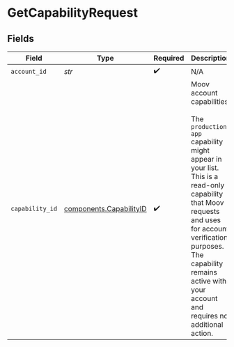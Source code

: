 # GetCapabilityRequest


## Fields

| Field                                                                                                                                                                                                                                                                   | Type                                                                                                                                                                                                                                                                    | Required                                                                                                                                                                                                                                                                | Description                                                                                                                                                                                                                                                             |
| ----------------------------------------------------------------------------------------------------------------------------------------------------------------------------------------------------------------------------------------------------------------------- | ----------------------------------------------------------------------------------------------------------------------------------------------------------------------------------------------------------------------------------------------------------------------- | ----------------------------------------------------------------------------------------------------------------------------------------------------------------------------------------------------------------------------------------------------------------------- | ----------------------------------------------------------------------------------------------------------------------------------------------------------------------------------------------------------------------------------------------------------------------- |
| `account_id`                                                                                                                                                                                                                                                            | *str*                                                                                                                                                                                                                                                                   | :heavy_check_mark:                                                                                                                                                                                                                                                      | N/A                                                                                                                                                                                                                                                                     |
| `capability_id`                                                                                                                                                                                                                                                         | [components.CapabilityID](../../models/components/capabilityid.md)                                                                                                                                                                                                      | :heavy_check_mark:                                                                                                                                                                                                                                                      | Moov account capabilities.<br/><br/>The `production-app` capability might appear in your list. This is a read-only capability that Moov requests and uses for account verification purposes. The capability remains active with your account and requires no additional action. |